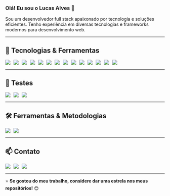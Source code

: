 ### Olá! Eu sou o Lucas Alves 👋

Sou um desenvolvedor full stack apaixonado por tecnologia e soluções eficientes. Tenho experiência em diversas tecnologias e frameworks modernos para desenvolvimento web.

---

## 🚀 Tecnologias & Ferramentas

<div style="display: flex; flex-wrap: wrap; gap: 10px;">
  <img src="https://img.shields.io/badge/HTML-E34F26?style=for-the-badge&logo=html5&logoColor=white"/>
  <img src="https://img.shields.io/badge/CSS-1572B6?style=for-the-badge&logo=css3&logoColor=white"/>
  <img src="https://img.shields.io/badge/Sass-CC6699?style=for-the-badge&logo=sass&logoColor=white"/>
  <img src="https://img.shields.io/badge/JavaScript-F7DF1E?style=for-the-badge&logo=javascript&logoColor=black"/>
  <img src="https://img.shields.io/badge/TypeScript-007ACC?style=for-the-badge&logo=typescript&logoColor=white"/>
  <img src="https://img.shields.io/badge/React-20232A?style=for-the-badge&logo=react&logoColor=61DAFB"/>
  <img src="https://img.shields.io/badge/Angular-DD0031?style=for-the-badge&logo=angular&logoColor=white"/>
  <img src="https://img.shields.io/badge/Bootstrap-563D7C?style=for-the-badge&logo=bootstrap&logoColor=white"/>
  <img src="https://img.shields.io/badge/Styled--Components-DB7093?style=for-the-badge&logo=styled-components&logoColor=white"/>
  <img src="https://img.shields.io/badge/PHP-777BB4?style=for-the-badge&logo=php&logoColor=white"/>
  <img src="https://img.shields.io/badge/Docker-2496ED?style=for-the-badge&logo=docker&logoColor=white"/>
  <img src="https://img.shields.io/badge/MySQL-4479A1?style=for-the-badge&logo=mysql&logoColor=white"/>
  <img src="https://img.shields.io/badge/MariaDB-003545?style=for-the-badge&logo=mariadb&logoColor=white"/>
  <img src="https://img.shields.io/badge/SQL%20Server-CC2927?style=for-the-badge&logo=microsoft-sql-server&logoColor=white"/>
</div>

---

## 🧪 Testes

<div style="display: flex; flex-wrap: wrap; gap: 10px;">
  <img src="https://img.shields.io/badge/Behat-65B543?style=for-the-badge&logo=behat&logoColor=white"/>
  <img src="https://img.shields.io/badge/PHPUnit-4F5D95?style=for-the-badge&logo=php&logoColor=white"/>
  <img src="https://img.shields.io/badge/Cypress-17202C?style=for-the-badge&logo=cypress&logoColor=white"/>
</div>

---

## 🛠️ Ferramentas & Metodologias

<div style="display: flex; flex-wrap: wrap; gap: 10px;">
  <img src="https://img.shields.io/badge/GitHub-181717?style=for-the-badge&logo=github&logoColor=white"/>
  <img src="https://img.shields.io/badge/ClickUp-7B68EE?style=for-the-badge&logo=clickup&logoColor=white"/>
</div>

---

## 📫 Contato

<div style="display: flex; flex-wrap: wrap; gap: 10px;">
  <a href="https://www.linkedin.com/in/lucasalves8/">
    <img src="https://img.shields.io/badge/LinkedIn-0077B5?style=for-the-badge&logo=linkedin&logoColor=white"/>
  </a>
  <a href="https://portifolio2024.vercel.app/">
    <img src="https://img.shields.io/badge/Portf%C3%B3lio-000000?style=for-the-badge&logo=About.me&logoColor=white"/>
  </a>
  <a href="mailto:seuemail@email.com">
    <img src="https://img.shields.io/badge/Email-D14836?style=for-the-badge&logo=gmail&logoColor=white"/>
  </a>
</div>

---

⭐ **Se gostou do meu trabalho, considere dar uma estrela nos meus repositórios!** 😊

